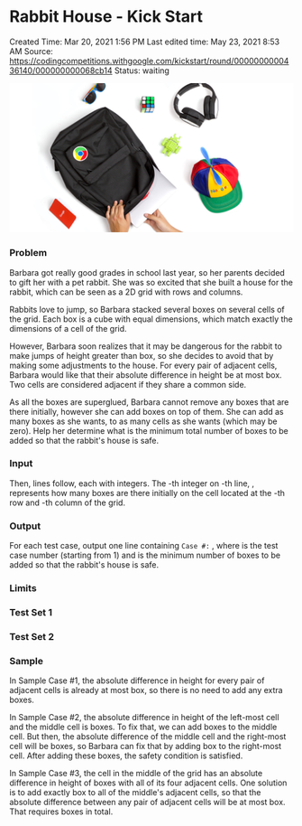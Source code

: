 # Rabbit House - Kick Start

Created Time: Mar 20, 2021 1:56 PM
Last edited time: May 23, 2021 8:53 AM
Source: https://codingcompetitions.withgoogle.com/kickstart/round/0000000000436140/000000000068cb14
Status: waiting

![kickstart-fb.jpg](problems/Rabbit%20House%20-%20Kick%20Start%20fd15c4ff54be48fd9c071db388b094eb/kickstart-fb.jpg)

### Problem

Barbara got really good grades in school last year, so her parents decided to gift her with a pet rabbit. She was so excited that she built a house for the rabbit, which can be seen as a 2D grid with  rows and  columns.

Rabbits love to jump, so Barbara stacked several boxes on several cells of the grid. Each box is a cube with equal dimensions, which match exactly the dimensions of a cell of the grid.

However, Barbara soon realizes that it may be dangerous for the rabbit to make jumps of height greater than  box, so she decides to avoid that by making some adjustments to the house. For every pair of adjacent cells, Barbara would like that their absolute difference in height be at most  box. Two cells are considered adjacent if they share a common side.

As all the boxes are superglued, Barbara cannot remove any boxes that are there initially, however she can add boxes on top of them. She can add as many boxes as she wants, to as many cells as she wants (which may be zero). Help her determine what is the minimum total number of boxes to be added so that the rabbit's house is safe.

### Input

Then,  lines follow, each with  integers. The -th integer on -th line, , represents how many boxes are there initially on the cell located at the -th row and -th column of the grid.

### Output

For each test case, output one line containing `Case #:` , where  is the test case number (starting from 1) and  is the minimum number of boxes to be added so that the rabbit's house is safe.

### Limits

### Test Set 1

### Test Set 2

### Sample

In Sample Case #1, the absolute difference in height for every pair of adjacent cells is already at most  box, so there is no need to add any extra boxes.

In Sample Case #2, the absolute difference in height of the left-most cell and the middle cell is  boxes. To fix that, we can add  boxes to the middle cell. But then, the absolute difference of the middle cell and the right-most cell will be  boxes, so Barbara can fix that by adding  box to the right-most cell. After adding these  boxes, the safety condition is satisfied.

In Sample Case #3, the cell in the middle of the grid has an absolute difference in height of  boxes with all of its four adjacent cells. One solution is to add exactly  box to all of the middle's adjacent cells, so that the absolute difference between any pair of adjacent cells will be at most  box. That requires  boxes in total.